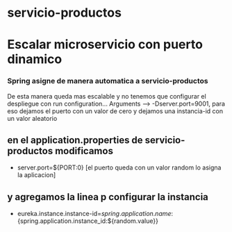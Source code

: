 # servicio-productos

# Escalar microservicio con puerto dinamico

### Spring asigne de manera automatica a servicio-productos
De esta manera queda mas escalable y no tenemos que configurar el despliegue con run configuration... Arguments --> -Dserver.port=9001, para eso dejamos el puerto con un valor de cero y dejamos una instancia-id con un valor aleatorio

## en el application.properties de servicio-productos modificamos 
* server.port=${PORT:0} [el puerto queda con un valor random lo asigna la aplicacion]

## y agregamos la linea p configurar la instancia
* eureka.instance.instance-id=${spring.application.name}:${spring.application.instance_id:${random.value}} 


